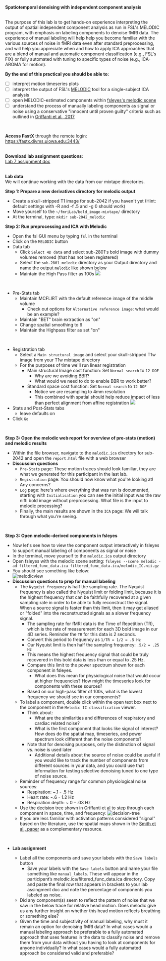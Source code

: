 **Spatiotemporal denoising with independent component analysis** 
</br>

</br>
The purpose of this lab is to get hands-on experience interpreting the output of spatial independent component analysis as run in FSL's MELODIC program, with emphasis on labeling components to denoise fMRI data. The experience of manual labeling will help help you become familiar with the various sources of noise in fMRI data even after standard preprocessing, and will help you appreciate when and how to apply ICA approaches that are a blend of manual and automatic component classification (e.g., FSL's FIX) or fully automated with tuning to specific types of noise (e.g., ICA-AROMA for motion). 

</br>


**By the end of this practical you should be able to:** <br/>
* [ ] interpret motion timeseries plots
* [ ] interpret the output of FSL's [MELODIC](https://fsl.fmrib.ox.ac.uk/fsl/fslwiki/MELODIC) tool for a single-subject ICA analysis
* [ ] open MELODIC-estimated components within [fsleyes's melodic scene](https://open.win.ox.ac.uk/pages/fsl/fsleyes/fsleyes/userdoc/ic_classification.html)
* [ ] understand the process of manually labeling components as signal or noise using a conservative "innocent until proven guilty" criteria such as outlined in [Griffanti et al., 2017](https://github.com/mwvoss/PSY6280/blob/main/pdfs/Griffanti-2017-ICA.pdf)
<br/>

**Access FastX** through the remote login: <br>
https://fastx.divms.uiowa.edu:3443/  <br/>
<br/>

**Download lab assignment questions**: <br>
[Lab 7 assignment doc](https://www.dropbox.com/s/frvt6aacf9js8ci/Lab-07_questions.docx?dl=0) <br>
<br/>

**Lab data** <br>
We will continue working with the data from our mixtape directories.
</br>

**Step 1: Prepare a new derivatives directory for melodic output**
* Create a skull-stripped T1 image for sub-2042 if you haven't yet (Hint: default settings with -R and -f .5 and -g 0 should work)
* Move yourself to the `~/fmriLab/bold_image-mixtape/` directory
* At the terminal, type: `mkdir sub-2042_melodic`

**Step 2: Run preprocessing and ICA with Melodic** 
* Open the fsl GUI menu by typing `fsl` in the terminal
* Click on the `MELODIC` button
* Data tab
    * Click `Select 4D data` and select sub-2801's bold image with dummy volumes removed (that has not been registered)
    * Select the `sub-2801_melodic` directory as your Output directory and name the output `melodic` like shown below
    * Maintain the High Pass filter as 100s
![ ](images/denoising_melodic-input.png)
</br>

* Pre-Stats tab
    * Maintain MCFLIRT with the default reference image of the middle volume
        * Check out options for `Alternative reference image`: what would be an example?
    * Maintain "BET" brain extraction as "on"
    * Change spatial smoothing to 6
    * Maintain the Highpass filter as set "on"
</br>  

* Registration tab
    * Select a `Main structural image` and select your skull-stripped T1w image from your T1w mixtape directory
    * For the purposes of time we'll run linear registration
        * Main structural Image cost function: Set `Normal search` to `12 DOF` 
            * Why are we avoiding BBR?
            * What would we need to do to enable BBR to work better?
        * Standard space cost function: Set `Normal search` to `12 DOF` 
            * Notice we are resampling to 4mm resolution
            * This combined with spatial should help reduce impact of less than perfect alignment from affine registration 
![ ](images/denoising_melodic-registration.png)
* Stats and Post-Stats tabs
    * leave defaults on
* Click `Go`
</br>

**Step 3: Open the melodic web report for overview of pre-stats (motion) and melodic results** 
* Within the file browser, navigate to the `melodic.ica` directory for sub-2042 and open the `report.html` file with a web browser
* **Discussion questions**
    * `Pre-Stats` page: These motion traces should look familiar, they are what we generated for this participant in the last lab.
    * `Registration` page: You should now know what you're looking at! Any concerns?
    * `Log` page: here's where everything that was run is documented, starting with `Initialisation` you can see the initial input was the raw nifti bold image without preprocessing. What file is the input to melodic processing?
    * Finally, the main results are shown in the `ICA` page: We will talk through what you're seeing.
</br>


 **Step 3: Open melodic-derived components in fsleyes** 
* Now let's see how to view the component output interactively in fsleyes to support manual labeling of components as signal or noise
* In the terminal, move yourself to the `melodic.ica` output directory
* Open fsleyes with the melodic scene setting: `fsleyes --scene melodic -ad filtered_func_data.ica filtered_func_data.ica/melodic_IC.nii.gz`
* You should see something like below: <br>
![melodicview](images/denoising_melodicView.png)
* **Discussion questions to prep for manual labeling**
    * The `Nyquist frequency` is half the sampling rate. The Nyquist frequency is also called the Nyquist limit or folding limit, because it is the highest frequency that can be faithfully recovered at a given sampling rate in order to be able to fully reconstruct the signal. When a source signal is faster than this limit, then it may get aliased or "folded" into the reconstructed signals as a slower frequency signal.
        * The sampling rate for fMRI data is the Time of Repetition (TR), which is the rate of measurement for each 3D bold image in our 4D series. Reminder the `TR` for this data is 2 seconds.
        * Convert this period to frequency as `1/TR = 1/2 = .5 Hz`
        * Our Nyquist limit is then half the sampling frequency: `.5/2 = .25 Hz`
        * This means the highest frequency signal that could be truly recovered in this bold data is less than or equal to .25 Hz.
        * Compare this limit to the power spectrum shown for each component in fsleyes. 
            * What does this mean for physiological noise that would occur at higher frequencies? How might the timeseries look for components with these sources?
        * Based on our high-pass filter of 100s, what is the lowest frequency we should see in our components?
    * To label a component, double click within the open text box next to the component in the `Melodic IC classification` viewer.
        * Think about:
            * What are the similarities and differences of respiratory and cardiac related noise?
            * What is the first component that looks like signal of interest? How does do the spatial map, timeseries, and power spectrum look different than the noise components?
        * Note that for denoising purposes, only the distinction of signal vs. noise is used later
            * Additional details about the source of noise could be useful if you would like to track the number of components from different sources in your data, and you could use that information for testing selective denoising tuned to one type of noise source.
    * Reminder of frequency range for common physiological noise sources:
        * Respiration: ~.1 - .5 Hz
        * Heart rate: ~.6 - 1.2 Hz
        * Respiration depth: ~ 0 – .03 Hz
    * Use the decision tree shown in Griffanti et al to step through each component in space, time, and frequency: 
    ![decision-tree](images/denoising_decision-tree.png)
    * If you are less familiar with activation patterns considered "signal" based on the literature, use the spatial maps shown in the [Smith et al., paper](https://github.com/mwvoss/PSY6280/blob/main/pdfs/Smith-2009-BrainNets.pdf) as a complementary resource.  

</br>

* **Lab assignment**

    * Label all the components and save your labels with the `Save labels` button
        * Save your labels with the `Save labels` button and name your file something like `manual_labels`. These will appear in the participant’s melodic.ica/filtered_func_data.ica directory. Copy and paste the final row that appears in brackets to your lab assingment doc and note the percentage of components you labeled as noise. 
    * Did any component(s) seem to reflect the pattern of noise that we saw in the below trace for relative head motion. Does melodic give us any further insight on whether this head motion reflects breathing or something else?
    * Given the time and subjectivity of manual labeling, why must it remain an option for denoising fMRI data? In what cases would a manual labeling approach be preferable to a fully automated approach that uses features in the data to classify noise and remove them from your data without you having to look at components for anyone individually?  In what cases would a fully automated approach be considered valid and preferable? 
</br>

